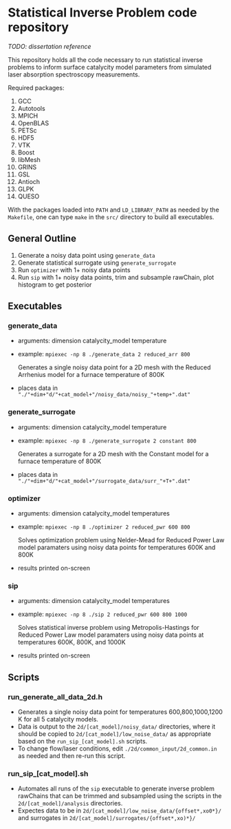 # Statistical Inverse Problem code repository

*TODO: dissertation reference*

This repository holds all the code necessary to run statistical inverse problems to inform surface catalycity model parameters from simulated laser absorption spectroscopy measurements.

Required packages:
1. GCC
2. Autotools
3. MPICH
4. OpenBLAS
5. PETSc
6. HDF5
7. VTK
8. Boost
9. libMesh
10. GRINS
11. GSL
12. Antioch
13. GLPK
14. QUESO

With the packages loaded into `PATH` and `LD_LIBRARY_PATH` as needed by the `Makefile`, one can type `make` in the `src/` directory to build all executables.

## General Outline ##
1. Generate a noisy data point using `generate_data`
2. Generate statistical surrogate using `generate_surrogate`
3. Run `optimizer` with 1+ noisy data points
4. Run `sip` with 1+ noisy data points, trim and subsample rawChain, plot histogram to get posterior

## Executables ##

### generate_data ###
  - arguments: dimension catalycity_model temperature
  - example: `mpiexec -np 8 ./generate_data 2 reduced_arr 800`
     
    Generates a single noisy data point for a 2D mesh with the Reduced Arrhenius model for a furnace temperature of 800K

  - places data in `"./"+dim+"d/"+cat_model+"/noisy_data/noisy_"+temp+".dat"`

### generate_surrogate ###
  - arguments: dimension catalycity_model temperature
  - example: `mpiexec -np 8 ./generate_surrogate 2 constant 800`
     
    Generates a surrogate for a 2D mesh with the Constant model for a furnace temperature of 800K

  - places data in `"./"+dim+"d/"+cat_model+"/surrogate_data/surr_"+T+".dat"`

### optimizer ###
  - arguments: dimension catalycity_model temperatures
  - example: `mpiexec -np 8 ./optimizer 2 reduced_pwr 600 800`
     
    Solves optimization problem using Nelder-Mead for Reduced Power Law model paramaters using noisy data points for temperatures 600K and 800K

  - results printed on-screen

### sip ###
  - arguments: dimension catalycity_model temperatures
  - example: `mpiexec -np 8 ./sip 2 reduced_pwr 600 800 1000`
     
    Solves statistical inverse problem using Metropolis-Hastings for Reduced Power Law model paramaters using noisy data points at temperatures 600K, 800K, and 1000K

  - results printed on-screen


## Scripts ##

### run_generate_all_data_2d.h ###
  - Generates a single noisy data point for temperatures 600,800,1000,1200 K for all 5 catalycity models.
  - Data is output to the `2d/[cat_model]/noisy_data/` directories, where it should be copied to `2d/[cat_model]/low_noise_data/` as appropriate based on the `run_sip_[cat_model].sh` scripts. 
  - To change flow/laser conditions, edit `./2d/common_input/2d_common.in` as needed and then re-run this script. 

### run_sip_[cat_model].sh ###
  - Automates all runs of the `sip` executable to generate inverse problem rawChains that can be trimmed and subsampled using the scripts in the `2d/[cat_model]/analysis` directories.
  - Expectes data to be in `2d/[cat_model]/low_noise_data/{offset*,xo0*}/` and surrogates in `2d/[cat_model]/surrogates/{offset*,xo)*}/`
